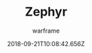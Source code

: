---
title: Zephyr
seoTitle: Warframe Zephyr. Zephyr Abilities. Warfame Zephyr Builds
description: Zephyr is in her element while airborne. Her abilities allow her to manipulate air itself.
date: 2018-09-21T10:08:42.656Z
author: warframe
layout: warframes
permalink: /warframes/zephyr/
image: /images/frames/zephyr.jpg
video_url: 2jKR2vbIytM
footerImage: /images/frames/zephyr.jpg
---